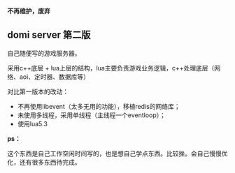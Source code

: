 
**不再维护，废弃**

## domi server 第二版

自己随便写的游戏服务器。

采用c++底层 + lua上层的结构，lua主要负责游戏业务逻辑，c++处理底层（网络、aoi、定时器、数据库等）

对比第一版本的改动：

- 不再使用libevent（太多无用的功能），移植redis的网络库；
- 未使用多线程，采用单线程（主线程一个eventloop）；
- 使用lua5.3


**ps：**

这个东西是自己工作空闲时间写的，也是想自己学点东西。比较挫。会自己慢慢优化，还有很多东西待完成。

